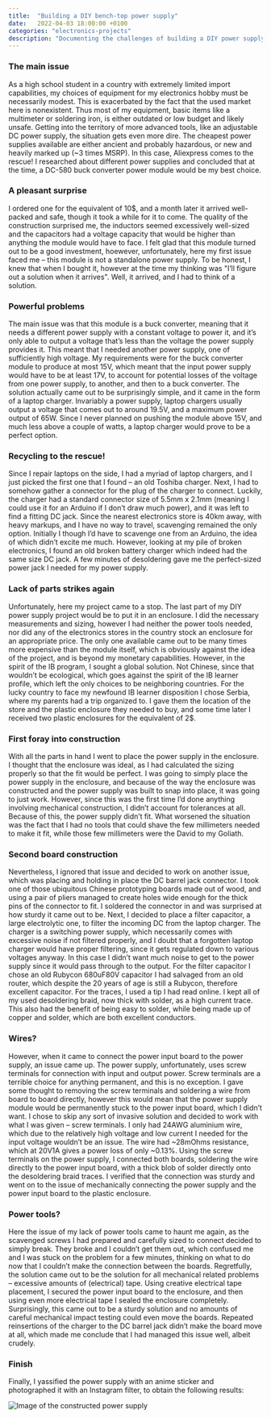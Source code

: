 ```yaml
---
title:  "Building a DIY bench-top power supply"
date:   2022-04-03 18:00:00 +0100
categories: "electronics-projects"
description: "Documenting the challenges of building a DIY power supply on a low budget."
---
```

### The main issue
As a high school student in a country with extremely limited import capabilities, my choices of equipment for my electronics hobby must be necessarily modest. This is exacerbated by the fact that the used market here is nonexistent. Thus most of my equipment, basic items like a multimeter or soldering iron, is either outdated or low budget and likely unsafe. Getting into the territory of more advanced tools, like an adjustable DC power supply, the situation gets even more dire. The cheapest power supplies available are either ancient and probably hazardous, or new and heavily marked up (~3 times MSRP). In this case, Aliexpress comes to the rescue! I researched about different power supplies and concluded that at the time, a DC-580 buck converter power module would be my best choice. 

### A pleasant surprise
I ordered one for the equivalent of 10$, and a month later it arrived well-packed and safe, though it took a while for it to come. The quality of the construction surprised me, the inductors seemed excessively well-sized and the capacitors had a voltage capacity that would be higher than anything the module would have to face. I felt glad that this module turned out to be a good investment, hoewever, unfortunately, here my first issue faced me – this module is not a standalone power supply. To be honest, I knew that when I bought it, however at the time my thinking was "I’ll figure out a solution when it arrives". Well, it arrived, and I had to think of a solution. 

### Powerful problems
The main issue was that this module is a buck converter, meaning that it needs a different power supply with a constant voltage to power it, and it’s only able to output a voltage that’s less than the voltage the power supply provides it. This meant that I needed another power supply, one of sufficiently high voltage. My requirements were for the buck converter module to produce at most 15V, which meant that the input power supply would have to be at least 17V, to account for potential losses of the voltage from one power supply, to another, and then to a buck converter. The solution actually came out to be surprisingly simple, and it came in the form of a laptop charger. Invariably a power supply, laptop chargers usually output a voltage that comes out to around 19.5V, and a maximum power output of 65W. Since I never planned on pushing the module above 15V, and much less above a couple of watts, a laptop charger would prove to be a perfect option. 

### Recycling to the rescue!
Since I repair laptops on the side, I had a myriad of laptop chargers, and I just picked the first one that I found – an old Toshiba charger. Next, I had to somehow gather a connector for the plug of the charger to connect. Luckily, the charger had a standard connector size of 5.5mm x 2.1mm (meaning I could use it for an Arduino if I don’t draw much power), and it was left to find a fitting DC jack. Since the nearest electronics store is 40km away, with heavy markups, and I have no way to travel, scavenging remained the only option. Initially I though I’d have to scavenge one from an Arduino, the idea of which didn’t excite me much. However, looking at my pile of broken electronics, I found an old broken battery charger which indeed had the same size DC jack. A few minutes of desoldering gave me the perfect-sized power jack I needed for my power supply.

### Lack of parts strikes again
Unfortunately, here my project came to a stop. The last part of my DIY power supply project would be to put it in an enclosure. I did the necessary measurements and sizing, however I had neither the power tools needed, nor did any of the electronics stores in the country stock an enclosure for an appropriate price. The only one available came out to be many times more expensive than the module itself, which is obviously against the idea of the project, and is beyond my monetary capabilities. However, in the spirit of the IB program, I sought a global solution. Not Chinese, since that wouldn’t be ecological, which goes against the spirit of the IB learner profile, which left the only choices to be neighboring countries. For the lucky country to face my newfound IB learner disposition I chose Serbia, where my parents had a trip organized to. I gave them the location of the store and the plastic enclosure they needed to buy, and some time later I received two plastic enclosures for the equivalent of 2$. 

### First foray into construction
With all the parts in hand I went to place the power supply in the enclosure. I thought that the enclosure was ideal, as I had calculated the sizing properly so that the fit would be perfect. I was going to simply place the power supply in the enclosure, and because of the way the enclosure was constructed and the power supply was built to snap into place, it was going to just work. However, since this was the first time I’d done anything involving mechanical construction, I didn’t account for tolerances at all. Because of this, the power supply didn’t fit. What worsened the situation was the fact that I had no tools that could shave the few millimeters needed to make it fit, while those few millimeters were the David to my Goliath. 

### Second board construction
Nevertheless, I ignored that issue and decided to work on another issue, which was placing and holding in place the DC barrel jack connector. I took one of those ubiquitous Chinese prototyping boards made out of wood, and using a pair of pliers managed to create holes wide enough for the thick pins of the connector to fit. I soldered the connector in and was surprised at how sturdy it came out to be. Next, I decided to place a filter capacitor, a large electrolytic one, to filter the incoming DC from the laptop charger. The charger is a switching power supply, which necessarily comes with excessive noise if not filtered properly, and I doubt that a forgotten laptop charger would have proper filtering, since it gets regulated down to various voltages anyway. In this case I didn’t want much noise to get to the power supply since it would pass through to the output. For the filter capacitor I chose an old Rubycon 680uF80V capacitor I had salvaged from an old router, which despite the 20 years of age is still a Rubycon, therefore excellent capacitor. For the traces, I used a tip I had read online. I kept all of my used desoldering braid, now thick with solder, as a high current trace. This also had the benefit of being easy to solder, while being made up of copper and solder, which are both excellent conductors. 

### Wires?
However, when it came to connect the power input board to the power supply, an issue came up. The power supply, unfortunately, uses screw terminals for connection with input and output power. Screw terminals are a terrible choice for anything permanent, and this is no exception. I gave some thought to removing the screw terminals and soldering a wire from board to board directly, however this would mean that the power supply module would be permanently stuck to the power input board, which I didn’t want. I chose to skip any sort of invasive solution and decided to work with what I was given – screw terminals. I only had 24AWG aluminium wire, which due to the relatively high voltage and low current I needed for the input voltage wouldn’t be an issue. The wire had ~28mOhms resistance, which at 20V1A gives a power loss of only ~0.13%. Using the screw terminals on the power supply, I connected both boards, soldering the wire directly to the power input board, with a thick blob of solder directly onto the desoldering braid traces. I verified that the connection was sturdy and went on to the issue of mechanically connecting the power supply and the power input board to the plastic enclosure. 

### Power tools?
Here the issue of my lack of power tools came to haunt me again, as the scavenged screws I had prepared and carefully sized to connect decided to simply break. They broke and I couldn’t get them out, which confused me and I was stuck on the problem for a few minutes, thinking on what to do now that I couldn’t make the connection between the boards. Regretfully, the solution came out to be the solution for all mechanical related problems – excessive amounts of (electrical) tape. Using creative electrical tape placement, I secured the power input board to the enclosure, and then using even more electrical tape I sealed the enclosure completely. Surprisingly, this came out to be a sturdy solution and no amounts of careful mechanical impact testing could even move the boards. Repeated reinsertions of the charger to the DC barrel jack didn’t make the board move at all, which made me conclude that I had managed this issue well, albeit crudely.

### Finish
Finally, I yassified the power supply with an anime sticker and photographed it with an Instagram filter, to obtain the following results:

<img src="{{ site.baseurl }}/images/power-supply.jpg" alt="Image of the constructed power supply" style="display:block;margin:auto;">